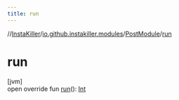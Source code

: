 ```yaml
---
title: run
---
```

//[InstaKiller](../../../index.html)/[io.github.instakiller.modules](../index.html)/[PostModule](index.html)/[run](run.html)



# run



[jvm]\
open override fun [run](run.html)(): [Int](https://kotlinlang.org/api/latest/jvm/stdlib/kotlin/-int/index.html)





